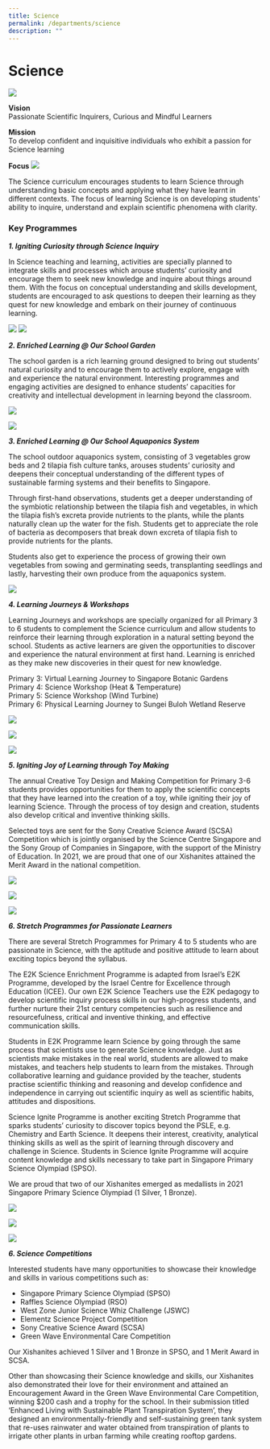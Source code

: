 ```yaml
---
title: Science
permalink: /departments/science
description: ""
---
```

# **Science**

![](/images/DSC00107.jpg)

**Vision**     
Passionate Scientific Inquirers, Curious and Mindful Learners  

**Mission**      
To develop confident and inquisitive individuals who exhibit a passion for Science learning

**Focus**
![](/images/ScienceImg.jpg)

The Science curriculum encourages students to learn Science through understanding basic concepts and applying what they have learnt in different contexts. The focus of learning Science is on developing students' ability to inquire, understand and explain scientific phenomena with clarity.  

### Key Programmes

_**1\. Igniting Curiosity through Science Inquiry**_

In Science teaching and learning, activities are specially planned to integrate skills and processes which arouse students’ curiosity and encourage them to seek new knowledge and inquire about things around them. With the focus on conceptual understanding and skills development, students are encouraged to ask questions to deepen their learning as they quest for new knowledge and embark on their journey of continuous learning.

![](/images/Capture1.png)
![](/images/ScienceImg1.jpg)

**_2\. Enriched Learning @ Our School Garden_**

The school garden is a rich learning ground designed to bring out students’ natural curiosity and to encourage them to actively explore, engage with and experience the natural environment. Interesting programmes and engaging activities are designed to enhance students’ capacities for creativity and intellectual development in learning beyond the classroom.

![](/images/Capture2.png)

![](/images/ScienceImg2.jpg)

**_3\. Enriched Learning @ Our School Aquaponics System_**

The school outdoor aquaponics system, consisting of 3 vegetables grow beds and 2 tilapia fish culture tanks, arouses students’ curiosity and deepens their conceptual understanding of the different types of sustainable farming systems and their benefits to Singapore. 

Through first-hand observations, students get a deeper understanding of the symbiotic relationship between the tilapia fish and vegetables, in which the tilapia fish’s excreta provide nutrients to the plants, while the plants naturally clean up the water for the fish. Students get to appreciate the role of bacteria as decomposers that break down excreta of tilapia fish to provide nutrients for the plants. 

Students also get to experience the process of growing their own vegetables from sowing and germinating seeds, transplanting seedlings and lastly, harvesting their own produce from the aquaponics system.

![](/images/Capture3.png)

**_4\. Learning Journeys & Workshops_** 

Learning Journeys and workshops are specially organized for all Primary 3 to 6 students to complement the Science curriculum and allow students to reinforce their learning through exploration in a natural setting beyond the school. Students as active learners are given the opportunities to discover and experience the natural environment at first hand. Learning is enriched as they make new discoveries in their quest for new knowledge.  

Primary 3: Virtual Learning Journey to Singapore Botanic Gardens   
Primary 4: Science Workshop (Heat & Temperature)   
Primary 5: Science Workshop (Wind Turbine)  
Primary 6: Physical Learning Journey to Sungei Buloh Wetland Reserve

![](/images/ScienceImg3.jpeg)

![](/images/6xx.png)

![](/images/7xx.png)

**_5\. Igniting Joy of Learning through Toy Making_**  

The annual Creative Toy Design and Making Competition for Primary 3-6 students provides opportunities for them to apply the scientific concepts that they have learned into the creation of a toy, while igniting their joy of learning Science. Through the process of toy design and creation, students also develop critical and inventive thinking skills.

Selected toys are sent for the Sony Creative Science Award (SCSA) Competition which is jointly organised by the Science Centre Singapore and the Sony Group of Companies in Singapore, with the support of the Ministry of Education. In 2021, we are proud that one of our Xishanites attained the Merit Award in the national competition.

![](/images/8xx.png)

![](/images/10.png)

![](/images/11.png)

**_6\. Stretch Programmes for Passionate Learners_**  

There are several Stretch Programmes for Primary 4 to 5 students who are passionate in Science, with the aptitude and positive attitude to learn about exciting topics beyond the syllabus.  

The E2K Science Enrichment Programme is adapted from Israel’s E2K Programme, developed by the Israel Centre for Excellence through Education (ICEE). Our own E2K Science Teachers use the E2K pedagogy to develop scientific inquiry process skills in our high-progress students, and further nurture their 21st century competencies such as resilience and resourcefulness, critical and inventive thinking, and effective communication skills. 

Students in E2K Programme learn Science by going through the same process that scientists use to generate Science knowledge. Just as scientists make mistakes in the real world, students are allowed to make mistakes, and teachers help students to learn from the mistakes. Through collaborative learning and guidance provided by the teacher, students practise scientific thinking and reasoning and develop confidence and independence in carrying out scientific inquiry as well as scientific habits, attitudes and dispositions.

Science Ignite Programme is another exciting Stretch Programme that sparks students’ curiosity to discover topics beyond the PSLE, e.g. Chemistry and Earth Science. It deepens their interest, creativity, analytical thinking skills as well as the spirit of learning through discovery and challenge in Science. Students in Science Ignite Programme will acquire content knowledge and skills necessary to take part in Singapore Primary Science Olympiad (SPSO). 

We are proud that two of our Xishanites emerged as medallists in 2021 Singapore Primary Science Olympiad (1 Silver, 1 Bronze).

![](/images/12.png)

![](/images/13.png)

![](/images/Capture4.png)

**_6\. Science Competitions_**

Interested students have many opportunities to showcase their knowledge and skills in various competitions such as:

* Singapore Primary Science Olympiad (SPSO)
* Raffles Science Olympiad (RSO)
* West Zone Junior Science Whiz Challenge (JSWC)
* Elementz Science Project Competition
* Sony Creative Science Award (SCSA)
* Green Wave Environmental Care Competition

Our Xishanites achieved 1 Silver and 1 Bronze in SPSO, and 1 Merit Award in SCSA.

Other than showcasing their Science knowledge and skills, our Xishanites also demonstrated their love for their environment and attained an Encouragement Award in the Green Wave Environmental Care Competition, winning $200 cash and a trophy for the school. In their submission titled ‘Enhanced Living with Sustainable Plant Transpiration System’, they designed an environmentally-friendly and self-sustaining green tank system that re-uses rainwater and water obtained from transpiration of plants to irrigate other plants in urban farming while creating rooftop gardens.